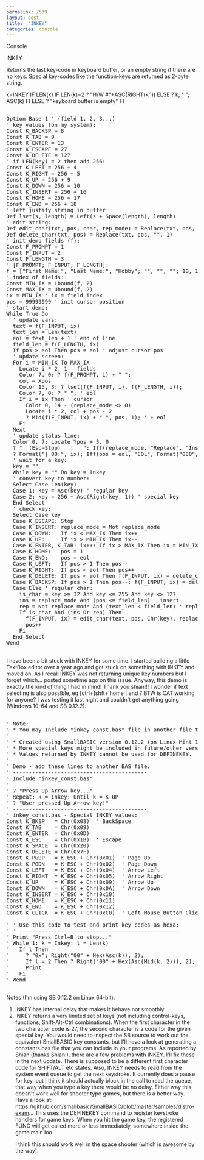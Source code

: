 ```yaml
---
permalink: /539
layout: post
title:  "INKEY"
categories: console
---
```

Console

INKEY

Returns the last key-code in keyboard buffer, or an empty string if there are no keys. Special key-codes like the function-keys are returned as 2-byte string.


k=INKEY
IF LEN(k)
  IF LEN(k)=2
    ? "H/W #"+ASC(RIGHT(k,1))
  ELSE
    ? k; " "; ASC(k)
  FI
ELSE
  ? "keyboard buffer is empty"
FI

<pre>

Option Base 1 ' (field 1, 2, 3...)
' key values (on my system):
Const K_BACKSP = 8
Const K_TAB = 9
Const K_ENTER = 13
Const K_ESCAPE = 27
Const K_DELETE = 127
' if LEN(key) = 2 then add 256:
Const K_LEFT = 256 + 4
Const K_RIGHT = 256 + 5
Const K_UP = 256 + 9
Const K_DOWN = 256 + 10
Const K_INSERT = 256 + 16
Const K_HOME = 256 + 17
Const K_END = 256 + 18
' left justify string in buffer:
Def lset(s, length) = Left(s + Space(length), length)
' edit string:
Def edit_char(txt, pos, char, rep_mode) = Replace(txt, pos, char, rep_mode <> 0)
Def delete_char(txt, pos) = Replace(txt, pos, "", 1)
' init demo fields (f):
Const F_PROMPT = 1
Const F_INPUT = 2
Const F_LENGTH = 3
' [F_PROMPT; F_INPUT; F_LENGTH]:
f = ["First Name:", "Last Name:", "Hobby"; "", "", ""; 10, 10, 20]
' index of fields:
Const MIN_IX = Lbound(f, 2)
Const MAX_IX = Ubound(f, 2)
ix = MIN_IX ' ix = field index
pos = 99999999 ' init cursor position
' start demo:
While True Do
  ' update vars:
  text = f(F_INPUT, ix)
  text_len = Len(text)
  eol = text_len + 1 ' end of line
  field_len = f(F_LENGTH, ix)
  If pos > eol Then pos = eol ' adjust cursor pos
  ' update screen:
  For i = MIN_IX To MAX_IX
    Locate i * 2, 1 ' fields
    Color 7, 0: ? f(F_PROMPT, i) + " ";
    col = Xpos
    Color 15, 3: ? lset(f(F_INPUT, i), f(F_LENGTH, i));
    Color 7, 0: ? " "; ' eol
    If i = ix Then ' cursor
      Color 0, 14 - (replace_mode <> 0)
      Locate i * 2, col + pos - 2
      ? Mid(f(F_INPUT, ix) + " ", pos, 1); ' + eol
    Fi
  Next
  ' update status line:
  Color 0, 7: Locate Ypos + 3, 0
  ? "  (Esc=Stop)   |   "; Iff(replace_mode, "Replace", "Insert "); Spc(3);
  ? Format("| 00:", ix); Iff(pos = eol, "EOL", Format("000", pos)); Spc(1);
  ' wait for a key:
  key = ""
  While key = "" Do key = Inkey
  ' convert key to number:
  Select Case Len(key)
  Case 1: key = Asc(key) ' regular key
  Case 2: key = 256 + Asc(Right(key, 1)) ' special key
  End Select
  ' check key:
  Select Case key
  Case K_ESCAPE: Stop
  Case K_INSERT: replace_mode = Not replace_mode
  Case K_DOWN:   If ix < MAX_IX Then ix++
  Case K_UP:     If ix > MIN_IX Then ix--
  Case K_ENTER, K_TAB: ix++: If ix > MAX_IX Then ix = MIN_IX
  Case K_HOME:   pos = 1
  Case K_END:    pos = eol
  Case K_LEFT:   If pos > 1 Then pos--
  Case K_RIGHT:  If pos < eol Then pos++
  Case K_DELETE: If pos < eol Then f(F_INPUT, ix) = delete_char(text, pos)
  Case K_BACKSP: If pos > 1 Then pos--: f(F_INPUT, ix) = delete_char(text, pos)
  Case Else ' regular char:
    is_char = key >= 32 And key <= 255 And key <> 127
    ins = replace_mode And (pos <= field_len) ' insert
    rep = Not replace_mode And (text_len < field_len) ' replace
    If is_char And (ins Or rep) Then
      f(F_INPUT, ix) = edit_char(text, pos, Chr(key), replace_mode)
      pos++
    Fi
  End Select
Wend

</pre>

I have been a bit stuck with INKEY for some time. I started building a little TextBox editor over a year ago and got stuck on something with INKEY and moved on. As I recall INKEY was not returning unique key numbers but I forget which... posted sometime ago on this issue.
Anyway, this demo is exactly the kind of thing I had in mind! Thank you shian!!!
I wonder if text selecting is also possible, eg [ctrl+]shft+ home | end ?
BTW is CAT working for anyone? I was testing it last night and couldn't get anything going (Windows 10-64 and SB 0.12.2).
<pre>

' Note:
' * You may Include "inkey_const.bas" file in another file to make your code more clear.
'
' * Created using SmallBASIC version 0.12.2 (on Linux Mint 17.3).
' * More special keys might be included in future/other versions of SmallBASIC.
' * Values returned by INKEY cannot be used for DEFINEKEY.
' 
' Demo - add these lines to another BAS file:
' ------------------------------------------
' Include "inkey_const.bas" 
'
' ? "Press Up Arrow key..."
' Repeat: k = Inkey: Until k = K_UP
' ? "User pressed Up Arrow key!"
' ------------------------------------------
' inkey_const.bas - Special INKEY values:
Const K_BKSP   = Chr(0x08)  ' BackSpace
Const K_TAB    = Chr(0x09)
Const K_ENTER  = Chr(0x0D)
Const K_ESC    = Chr(0x1B)  ' Escape
Const K_SPACE  = Chr(0x20)
Const K_DELETE = Chr(0x7F)
Const K_PGUP   = K_ESC + Chr(0x01)  ' Page Up
Const K_PGDN   = K_ESC + Chr(0x02)  ' Page Down
Const K_LEFT   = K_ESC + Chr(0x04)  ' Arrow Left
Const K_RIGHT  = K_ESC + Chr(0x05)  ' Arrow Right
Const K_UP     = K_ESC + Chr(0x09)  ' Arrow Up
Const K_DOWN   = K_ESC + Chr(0x0A)  ' Arrow Down
Const K_INSERT = K_ESC + Chr(0x10)
Const K_HOME   = K_ESC + Chr(0x11)
Const K_END    = K_ESC + Chr(0x12)
Const K_CLICK  = K_ESC + Chr(0xC0)  ' Left Mouse Button Click

' ' Use this code to test and print key codes as hexa:
' ' --------------------------------------------------
' Print "Press Ctrl+B to stop..."
' While 1: k = Inkey: l = Len(k)
'   If l Then
'     ? "0x"; Right("00" + Hex(Asc(k)), 2);
'     If l = 2 Then ? Right("00" + Hex(Asc(Mid(k, 2))), 2);
'     Print
'   Fi
' Wend

</pre>

Notes (I'm using SB 0.12.2 on Linux 64-bit):
1. INKEY has internal delay that makes it behave not smoothly.
2. INKEY returns a very limited set of keys (not including control-keys, functions, Shift-Alt-Ctrl combinations).
When the first character in the two character code is 27, the second character is a code for the given special key. You would need to inspect the SB source to work out the equivalent SmallBASIC key constants, but I'll have a look at generating a constants.bas file that you can include in your programs.
As reported by Shian (thanks Shian!), there are a few problems with INKEY. I'll fix these in the next update. There is supposed to be a different first character code for SHIFT/ALT etc states.
Also, INKEY needs to read from the system event queue to get the next keystroke. It currently does a pause for key, but I think it should actually block in the call to read the queue, that way when you type a key there would be no delay. Either way this doesn't work well for shooter type games, but there is a better way. Have a look at:
https://github.com/smallbasic/SmallBASIC/blob/master/samples/distro-exam...
This uses the DEFINEKEY command to register keystroke handlers for game keys. When you hit the game key, the registered FUNC will get called more or less immediately, somewhere inside the game main loo<p>I think this should work well in the space shooter (which is awesome by the way).
